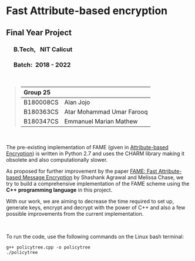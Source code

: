 # Fast Attribute-based encryption

## Final Year Project
### &emsp; B.Tech, &ensp;NIT Calicut
### &emsp; Batch: &nbsp;2018 - 2022
<br>

>
> | Group 25  |                           |
> | :---      |:---                       |
> | B180008CS | Alan Jojo                 |
> | B180363CS | Atar Mohammad Umar Farooq |
> | B180347CS | Emmanuel Marian Mathew    |

<br>

The pre-existing implementation of FAME (given in [Attribute-based Encryption](https://github.com/sagrawal87/ABE "Click to go to the repository")) is written in Python 2.7 and uses the CHARM library making it obsolete and also computationally slower.

As proposed for further improvement by the paper [FAME: Fast Attribute-based Message Encryption]("https://eprint.iacr.org/2017/807" "Click to view the research paper") by Shashank Agrawal and Melissa Chase, we try to build a comprehensive implementation of the FAME scheme using the **C++ programming language** in this project.

With our work, we are aiming to decrease the time required to set up, generate keys, encrypt and decrypt with the power of C++ and also a few possible improvements from the current implementation.

<br>

To run the code, use the following commands on the Linux bash terminal:

    g++ policytree.cpp -o policytree
    ./policytree